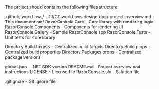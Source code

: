 The project should contains the following files structure:

.github/
  workflows/ - CI/CD workflows
design-doc/
  project-overview.md - This document
src/
  RazorConsole.Core - Core library with rendering logic
  RazorConsole.Components - Components for rendering UI
  RazorConsole.Gallery - Sample RazorConsole app
  RazorConsole.Tests - Unit tests for core library

Directory.Build.targets - Centralized build targets
Directory.Build.props - Centralized build properties
Directory.Packages.props - Centralized package versions

global.json - .NET SDK version
README.md - Project overview and instructions
LICENSE - License file
RazorConsole.sln - Solution file

.gitignore - Git ignore file
